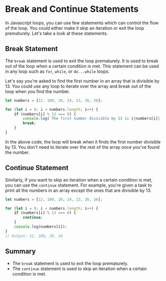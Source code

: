# Break and Continue Statements

In Javascript loops, you can use few statements which can control the flow of the loop. You could either make it 
skip an iteration or exit the loop prematurely. Let's take a look at these statements.

## Break Statement

The `break` statement is used to exit the loop prematurely. It is used to break out of the loop when a certain 
condition is met. This statement can be used in any loop such as `for`, `while`, or `do...while` loops.

Let's say you're asked to find the first number in an array that is divisible by 13. You could use any loop to iterate over the array and break out of the loop when you find the number.

```javascript
let numbers = [12, 100, 20, 24, 13, 26, 26];

for (let i = 0; i < numbers.length; i++) {
    if (numbers[i] % 13 === 0) {
        console.log(`The first number divisible by 13 is ${numbers[i]}`);
        break;
    }
}
```

In the above code, the loop will break when it finds the first number divisible by 13. You don't need to iterate 
over the rest of the array once you've found the number.

## Continue Statement

Similarly, if you want to skip an iteration when a certain condition is met, you can use the `continue` statement. 
For example, you're given a task to print all the numbers in an array except the ones that are divisible by 13.

```javascript
let numbers = [12, 100, 20, 24, 13, 26, 26];

for (let i = 0; i < numbers.length; i++) {
    if (numbers[i] % 13 === 0) {
        continue;
    }
    console.log(numbers[i]);
}
// Output: 12, 100, 20, 24
```

## Summary

- The `break` statement is used to exit the loop prematurely.
- The `continue` statement is used to skip an iteration when a certain condition is met.